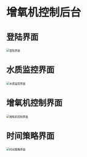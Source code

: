 # 增氧机控制后台

## 登陆界面

<img src="https://tva1.sinaimg.cn/large/e6c9d24egy1h0wpjryiq7j20jq138gmj.jpg" alt="登陆界面" style="zoom:50%;" />

## 水质监控界面

<img src="https://tva1.sinaimg.cn/large/e6c9d24egy1h0wpl2not9j20jq138gnf.jpg" alt="水质监控界面" style="zoom:50%;" />

## 增氧机控制界面

<img src="https://tva1.sinaimg.cn/large/e6c9d24egy1h0wplfp2igj20jq138gnm.jpg" alt="增氧机控制界面" style="zoom:50%;" />

## 时间策略界面

<img src="https://tva1.sinaimg.cn/large/e6c9d24egy1h0wplruvh3j20jq138dhp.jpg" alt="时间策略界面" style="zoom:50%;" />